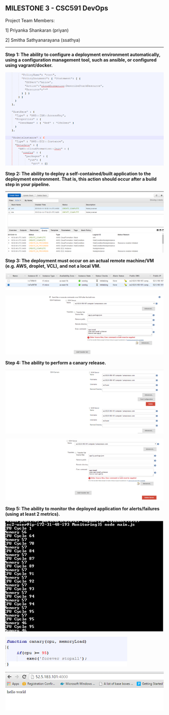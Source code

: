 MILESTONE 3 - CSC591 DevOps
-------------------------------

Project Team Members:

1] Priyanka Shankaran (priyan)

2] Smitha Sathyanarayana (ssathya)

-------------------------------

**Step 1: The ability to configure a deployment environment automatically, using a configuration management tool, such as ansible, or configured using vagrant/docker.**

![alt deploy](screenshots_deploy/gistfile.png)

**Step 2: The ability to deploy a self-contained/built application to the deployment environment. That is, this action should occur after a build step in your pipeline.**

![alt deploy](screenshots_deploy/cloudformation.png)

**Step 3: The deployment must occur on an actual remote machine/VM (e.g. AWS, droplet, VCL), and not a local VM.**

![alt deploy](screenshots_deploy/ec2.png)

![alt deploy](screenshots_deploy/commands.png)

**Step 4: The ability to perform a canary release.**

![alt deploy](screenshots_deploy/sshserver.png)

![alt deploy](screenshots_deploy/canary.png)

**Step 5: The ability to monitor the deployed application for alerts/failures (using at least 2 metrics).**

![alt deploy](screenshots_deploy/monitoring.png)

![alt deploy](screenshots_deploy/canary_code.png)

![alt deploy](screenshots_deploy/canary_world.png)

